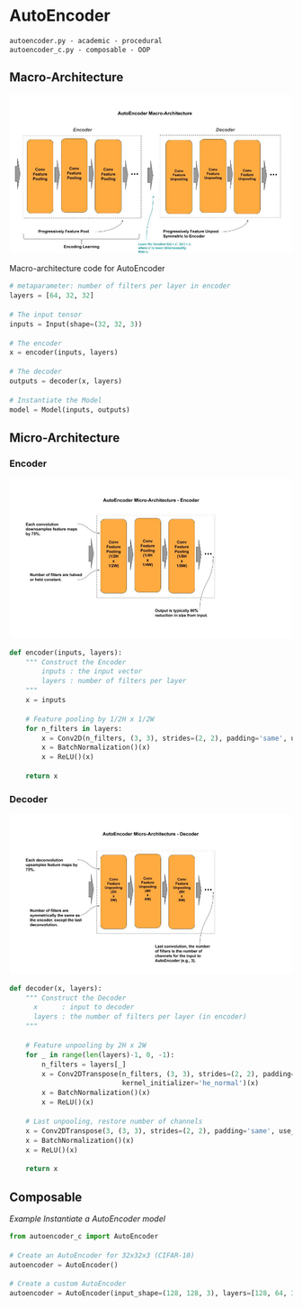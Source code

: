 
# AutoEncoder

    autoencoder.py - academic - procedural
    autoencoder_c.py - composable - OOP


## Macro-Architecture

<img src='macro.jpg'>

Macro-architecture code for AutoEncoder

```python
# metaparameter: number of filters per layer in encoder
layers = [64, 32, 32]

# The input tensor
inputs = Input(shape=(32, 32, 3))

# The encoder
x = encoder(inputs, layers)

# The decoder
outputs = decoder(x, layers)

# Instantiate the Model
model = Model(inputs, outputs)
```

## Micro-Architecture 

### Encoder

<img src='encoder.jpg'>

```python
def encoder(inputs, layers):
    """ Construct the Encoder
        inputs : the input vector
        layers : number of filters per layer
    """
    x = inputs

    # Feature pooling by 1/2H x 1/2W
    for n_filters in layers:
        x = Conv2D(n_filters, (3, 3), strides=(2, 2), padding='same', use_bias=False, kernel_initializer='he_normal')(x)
        x = BatchNormalization()(x)
        x = ReLU()(x)

    return x
```

### Decoder

<img src="decoder.jpg">

```python
def decoder(x, layers):
    """ Construct the Decoder
      x      : input to decoder
      layers : the number of filters per layer (in encoder)
    """

    # Feature unpooling by 2H x 2W
    for _ in range(len(layers)-1, 0, -1):
        n_filters = layers[_]
        x = Conv2DTranspose(n_filters, (3, 3), strides=(2, 2), padding='same', use_bias=False,         
                            kernel_initializer='he_normal')(x)
        x = BatchNormalization()(x)
        x = ReLU()(x)

    # Last unpooling, restore number of channels
    x = Conv2DTranspose(3, (3, 3), strides=(2, 2), padding='same', use_bias=False, kernel_initializer='he_normal')(x)
    x = BatchNormalization()(x)
    x = ReLU()(x)

    return x
```

## Composable

*Example Instantiate a AutoEncoder model*

```python
from autoencoder_c import AutoEncoder

# Create an AutoEncoder for 32x32x3 (CIFAR-10)
autoencoder = AutoEncoder()

# Create a custom AutoEncoder
autoencoder = AutoEncoder(input_shape=(128, 128, 3), layers=[128, 64, 32])

```
